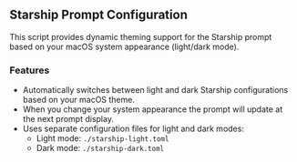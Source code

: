 ## Starship Prompt Configuration

This script provides dynamic theming support for the Starship prompt based on your macOS system appearance (light/dark mode).

### Features

- Automatically switches between light and dark Starship configurations based on your macOS theme.
- When you change your system appearance the prompt will update at the next prompt display.
- Uses separate configuration files for light and dark modes:
  - Light mode: `./starship-light.toml`
  - Dark mode: `./starship-dark.toml`
